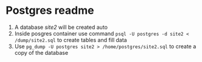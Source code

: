 # Postgres readme

1. A database *site2* will be created auto
2. Inside posgres container use command `psql -U postgres -d site2 < /dump/site2.sql` to create tables and fill data
3. Use `pg_dump -U postgres site2 > /home/postgres/site2.sql` to create a copy of the database
